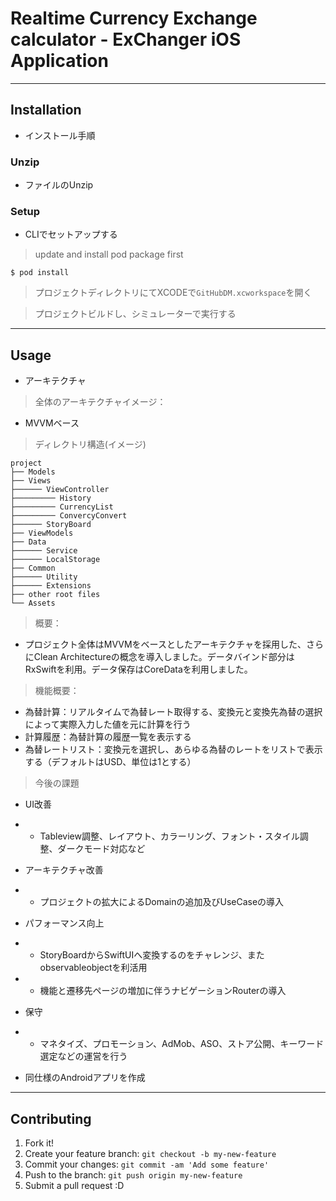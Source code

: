 # Realtime Currency Exchange calculator  - ExChanger iOS Application

---

## Installation

- インストール手順		

### Unzip

- ファイルのUnzip

### Setup

- CLIでセットアップする

> update and install pod package first

```shell
$ pod install
```

> プロジェクトディレクトリにてXCODEで`GitHubDM.xcworkspace`を開く

> プロジェクトビルドし、シミュレーターで実行する

---

## Usage

- アーキテクチャ

> 全体のアーキテクチャイメージ：
* MVVMベース

> ディレクトリ構造(イメージ)

```
project
├── Models
├── Views
├────── ViewController
├───────── History
├───────── CurrencyList
├───────── ConvercyConvert
├────── StoryBoard
├── ViewModels
├── Data
├────── Service
├────── LocalStorage
├── Common
├────── Utility
├────── Extensions
├── other root files
└── Assets

```

> 概要：
* プロジェクト全体はMVVMをベースとしたアーキテクチャを採用した、さらにClean Architectureの概念を導入しました。データバインド部分はRxSwiftを利用。データ保存はCoreDataを利用しました。	

> 機能概要：
* 為替計算：リアルタイムで為替レート取得する、変換元と変換先為替の選択によって実際入力した値を元に計算を行う
* 計算履歴：為替計算の履歴一覧を表示する
* 為替レートリスト：変換元を選択し、あらゆる為替のレートをリストで表示する（デフォルトはUSD、単位は1とする）

> 今後の課題

* UI改善
* * Tableview調整、レイアウト、カラーリング、フォント・スタイル調整、ダークモード対応など

* アーキテクチャ改善
* * プロジェクトの拡大によるDomainの追加及びUseCaseの導入

* パフォーマンス向上		
* * StoryBoardからSwiftUIへ変換するのをチャレンジ、またobservableobjectを利活用
* * 機能と遷移先ページの増加に伴うナビゲーションRouterの導入

* 保守
* * マネタイズ、プロモーション、AdMob、ASO、ストア公開、キーワード選定などの運営を行う	

* 同仕様のAndroidアプリを作成

---

## Contributing

1. Fork it!
2. Create your feature branch: `git checkout -b my-new-feature`
3. Commit your changes: `git commit -am 'Add some feature'`
4. Push to the branch: `git push origin my-new-feature`
5. Submit a pull request :D
